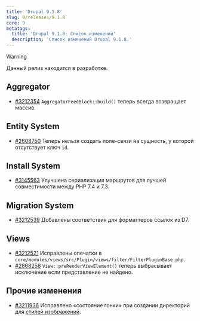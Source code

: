 ```yaml
---
title: 'Drupal 9.1.8'
slug: 9/releases/9.1.8
core: 9
metatags:
  title: 'Drupal 9.1.8: Список изменений'
  description: 'Список изменений Drupal 9.1.8.'
---
```


> [!WARNING]
> Данный релиз находится в разработке.

## Aggregator

* [#3212354](https://www.drupal.org/project/drupal/issues/3212354) `AggregatorFeedBlock::build()` теперь всегда возвращает массив.

## Entity System

* [#2608750](https://www.drupal.org/project/drupal/issues/2608750) Теперь нельзя создать поле-связи на сущность, у которой отсутствует ключ `id`.

## Install System

* [#3145563](https://www.drupal.org/project/drupal/issues/3145563) Улучшена сериализация маршрутов для лучшей совместимости между PHP 7.4 и 7.3.

## Migration System

* [#3212539](https://www.drupal.org/project/drupal/issues/3212539) Добавлены соответствия для форматтеров ссылок из D7.

## Views

* [#3212521](https://www.drupal.org/project/drupal/issues/3212521) Исправлены опечатки в `core/modules/views/src/Plugin/views/filter/FilterPluginBase.php`.
* [#2868258](https://www.drupal.org/project/drupal/issues/2868258) `View::preRenderViewElement()` теперь выбрасывает исключение если представление не найдено.

## Прочие изменения

* [#3211936](https://www.drupal.org/project/drupal/issues/3211936) Исправлено «состояние гонки» при создании директорий для [стилей изображений](../../../image/image-styles/index.md).